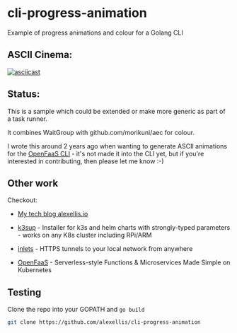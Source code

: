 # cli-progress-animation

Example of progress animations and colour for a Golang CLI

## ASCII Cinema:

[![asciicast](https://asciinema.org/a/sJNDeN6VmI815UWNLvlohak57.svg)](https://asciinema.org/a/sJNDeN6VmI815UWNLvlohak57)

## Status:

This is a sample which could be extended or make more generic as part of a task runner.

It combines WaitGroup with github.com/morikuni/aec for colour.

I wrote this around 2 years ago when wanting to generate ASCII animations for the [OpenFaaS CLI](https://github.com/openfaas/faas-cli/) - it's not made it into the CLI yet, but if you're interested in contributing, then please let me know :-)

## Other work

Checkout:

* [My tech blog alexellis.io](https://blog.alexellis.io)

* [k3sup](https://github.com/alexellis/k3sup) - Installer for k3s and helm charts with strongly-typed parameters - works on any K8s cluster including RPi/ARM

* [inlets](https://inlets.dev) - HTTPS tunnels to your local network from anywhere

* [OpenFaaS](https://www.openfaas.com) - Serverless-style Functions & Microservices Made Simple on Kubernetes

## Testing

Clone the repo into your GOPATH and `go build`

```sh
git clone https://github.com/alexellis/cli-progress-animation
```
